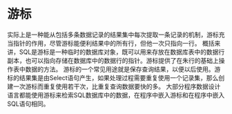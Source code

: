 # 游标 #

实际上是一种能从包括多条数据记录的结果集中每次提取一条记录的机制，游标充当指针的作用，尽管游标能便利结果中的所有行，但他一次只指向一行。
概括来讲，SQL是游标是一种临时的数据库对象，既可以用来存放在数据库表中的数据行副本，也可以指向存储在数据库中的数据行的指针。游标提供了在朱行的基础上操作表中数据的方法。
游标的一个常见用途就是保存查询结果，以便以后使用。游标的结果集是由Select语句产生，如果处理过程需要重复使用一个记录集，那么创建一次游标而重复使用若干次，比重复查询数据要快的多。
大部分程序数据设计语言都能使用游标来检索SQL数据库中的数据，在程序中嵌入游标和在程序中嵌入SQL语句相同。

